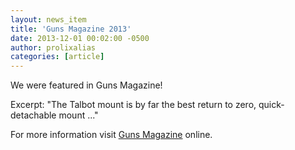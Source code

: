 ```yaml
---
layout: news_item
title: 'Guns Magazine 2013'
date: 2013-12-01 00:02:00 -0500
author: prolixalias
categories: [article]
---
```


We were featured in Guns Magazine!

Excerpt:
"The Talbot mount is by far the best return to zero, quick-detachable mount ..."

For more information visit [Guns Magazine](http://fmgpublications.ipaperus.com/FMGPublications/GUNS/GUNS1213/?page=22) online.
